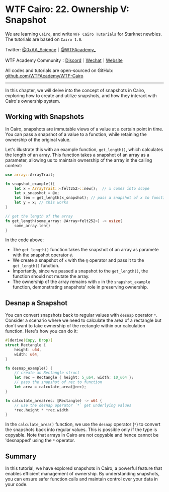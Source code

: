 # WTF Cairo: 22. Ownership V: Snapshot

We are learning `Cairo`, and write `WTF Cairo Tutorials` for Starknet newbies. The tutorials are based on `Cairo 1.0`.

Twitter: [@0xAA_Science](https://twitter.com/0xAA_Science)｜[@WTFAcademy_](https://twitter.com/WTFAcademy_)

WTF Academy Community：[Discord](https://discord.wtf.academy)｜[Wechat](https://docs.google.com/forms/d/e/1FAIpQLSe4KGT8Sh6sJ7hedQRuIYirOoZK_85mizdw7vA1-YjodgJ-A/viewform?usp=sf_link)｜[Website](https://wtf.academy)

All codes and tutorials are open-sourced on GitHub: [github.com/WTFAcademy/WTF-Cairo](https://github.com/WTFAcademy/WTF-Cairo)

---

In this chapter, we will delve into the concept of snapshots in Cairo, exploring how to create and utilize snapshots, and how they interact with Cairo's ownership system.

## Working with Snapshots

In Cairo, snapshots are immutable views of a value at a certain point in time. You can pass a snapshot of a value to a function, while retaining the ownership of the original value.
 
Let's illustrate this with an example function, `get_length()`, which calculates the length of an array. This function takes a snapshot of an array as a parameter, allowing us to maintain ownership of the array in the calling context:

```rust
use array::ArrayTrait;

fn snapshot_example(){
    let x = ArrayTrait::<felt252>::new();  // x comes into scope
    let x_snapshot = @x;
    let len = get_length(x_snapshot); // pass a snapshot of x to function
    let y = x; // this works     
}

// get the length of the array
fn get_length(some_array: @Array<felt252>) -> usize{
    some_array.len()
}
```

In the code above:

- The `get_length()` function takes the snapshot of an array as paramete with the snapshot operator `@`.
- We create a snapshot of `x` with the `@` operator and pass it to the `get_length()` function.
- Importantly, since we passed a snapshot to the `get_length()`, the function should not mutate the array.
- The ownership of the array remains with `x` in the `snapshot_example` function, demonstrating snapshots' role in preserving ownership.

## Desnap a Snapshot

You can convert snapshots back to regular values with `desnap` operator `*`. Consider a scenario where we need to calculate the area of a rectangle but don't want to take ownership of the rectangle within our calculation function. Here's how you can do it:

```rust
#[derive(Copy, Drop)]
struct Rectangle {
    height: u64,
    width: u64,
}

fn desnap_example() {
    // create an Rectangle struct
    let rec = Rectangle { height: 5_u64, width: 10_u64 };
    // pass the snapshot of rec to function
    let area = calculate_area(@rec);
}

fn calculate_area(rec: @Rectangle) -> u64 {
    // use the desnap operator `*` get underlying values
    *rec.height * *rec.width
}
```

In the `calculate_area()` function, we use the `desnap` operator (`*`) to convert the snapshots back into regular values. This is possible only if the type is copyable. Note that arrays in Cairo are not copyable and hence cannot be 'desnapped' using the `*` operator.

## Summary

In this tutorial, we have explored snapshots in Cairo, a powerful feature that enables efficient management of ownership. By understanding snapshots, you can ensure safer function calls and maintain control over your data in your code.